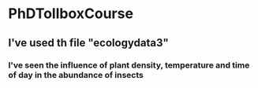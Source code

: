 # PhDTollboxCourse

## I've used th file "ecologydata3"

### I've seen the influence of plant density, temperature and time of day in the abundance of insects
